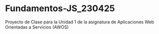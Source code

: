 # Fundamentos-JS_230425
Proyecto de Clase para la Unidad 1 de la asignatura de Aplicaciones Web Orientadas a Servicios (AWOS)
